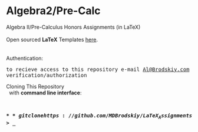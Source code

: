 # Algebra2/Pre-Calc
Algebra II/Pre-Calculus Honors Assignments (in LaTeX)
<br/> <br/> 
Open sourced **LaTeX** Templates [here](https://www.latextemplates.com/).
<br/> <br/> <br/>
Authentication:   
    <pre>to recieve access to this repository e-mail Al@Brodskiy.com for credential verification/authorization</pre>

Cloning This Repository
</br>&nbsp;&nbsp;with **command line interface**:
    <pre>    
    **$** git clone https://github.com/MDBrodskiy/LaTeX_Assignments.git    
    **$** **>**  **_**
    </pre>

